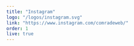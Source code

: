```yaml
---
title: "Instagram"
logo: "/logos/instagram.svg"
link: "https://www.instagram.com/comradeweb/"
order: 1
live: true
---
```

